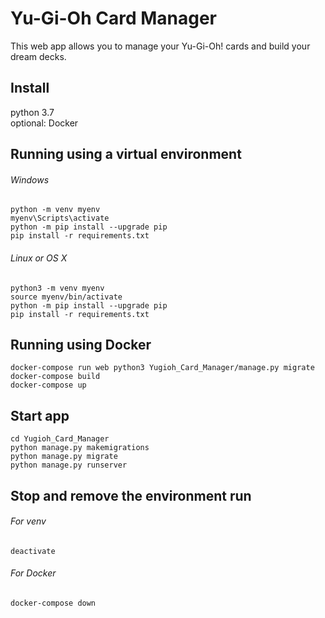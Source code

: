 # Yu-Gi-Oh Card Manager
This web app allows you to manage your Yu-Gi-Oh! cards and build your dream decks.

## Install
python 3.7\
optional: Docker

## Running using a virtual environment
###### Windows
```
python -m venv myenv
myenv\Scripts\activate
python -m pip install --upgrade pip
pip install -r requirements.txt
```
###### Linux or OS X
```
python3 -m venv myenv
source myenv/bin/activate
python -m pip install --upgrade pip
pip install -r requirements.txt
```

## Running using Docker
```
docker-compose run web python3 Yugioh_Card_Manager/manage.py migrate
docker-compose build
docker-compose up
```

## Start app
```
cd Yugioh_Card_Manager
python manage.py makemigrations
python manage.py migrate
python manage.py runserver
```

## Stop and remove the environment run
###### For venv
```
deactivate
```
###### For Docker
```
docker-compose down
```